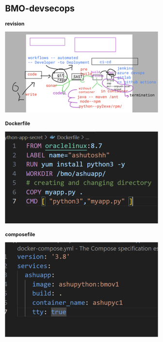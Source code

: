 # BMO-devsecops

### revision 

<img src="rev1.png">

### Dockerfile 

<img src="dfile.png">

### composefile 

<img src="cfile.png">

